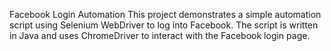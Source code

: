 Facebook Login Automation
This project demonstrates a simple automation script using Selenium WebDriver to log into Facebook. The script is written in Java and uses ChromeDriver to interact with the Facebook login page.
